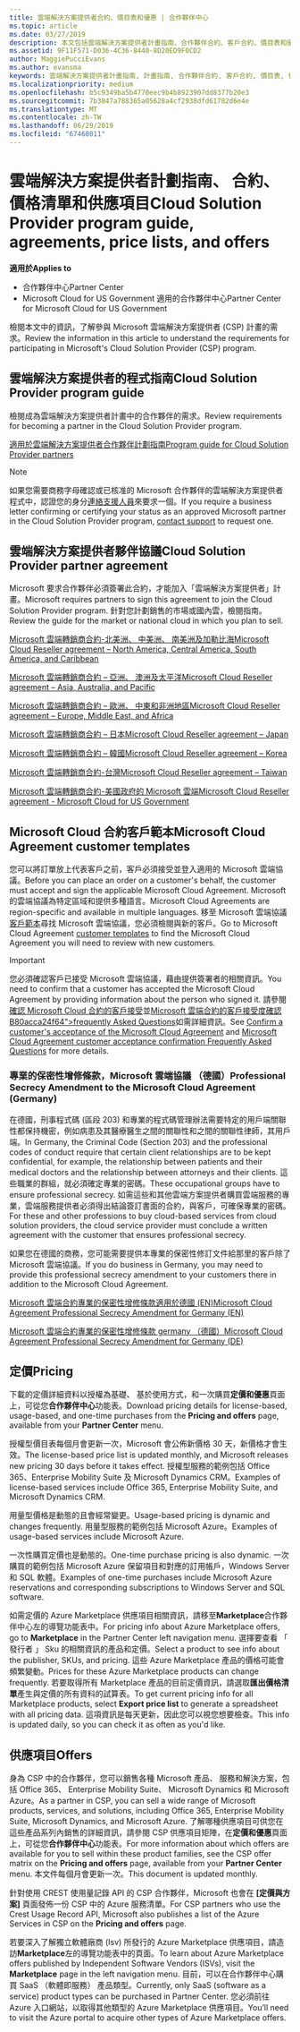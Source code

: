 ```yaml
---
title: 雲端解決方案提供者合約、價目表和優惠 | 合作夥伴中心
ms.topic: article
ms.date: 03/27/2019
description: 本文包括雲端解決方案提供者計畫指南、合作夥伴合約、客戶合約、價目表和優惠連結。
ms.assetid: 9F11F571-D036-4C36-8440-8D20ED9F0CD2
author: MaggiePucciEvans
ms.author: evansma
keywords: 雲端解決方案提供者計畫指南, 計畫指南, 合作夥伴合約, 客戶合約, 價目表, 優惠
ms.localizationpriority: medium
ms.openlocfilehash: b5c9349ba5b4770eec9b4b8923907dd8377b20e3
ms.sourcegitcommit: 7b3847a788365a05628a4cf2938dfd61782d6e4e
ms.translationtype: MT
ms.contentlocale: zh-TW
ms.lasthandoff: 06/29/2019
ms.locfileid: "67468011"
---
```

# <a name="cloud-solution-provider-program-guide-agreements-price-lists-and-offers"></a><span data-ttu-id="7035f-104">雲端解決方案提供者計劃指南、 合約、 價格清單和供應項目</span><span class="sxs-lookup"><span data-stu-id="7035f-104">Cloud Solution Provider program guide, agreements, price lists, and offers</span></span>

<span data-ttu-id="7035f-105">**適用於**</span><span class="sxs-lookup"><span data-stu-id="7035f-105">**Applies to**</span></span>

-  <span data-ttu-id="7035f-106">合作夥伴中心</span><span class="sxs-lookup"><span data-stu-id="7035f-106">Partner Center</span></span>
-  <span data-ttu-id="7035f-107">Microsoft Cloud for US Government 適用的合作夥伴中心</span><span class="sxs-lookup"><span data-stu-id="7035f-107">Partner Center for Microsoft Cloud for US Government</span></span>


<span data-ttu-id="7035f-108">檢閱本文中的資訊，了解參與 Microsoft 雲端解決方案提供者 (CSP) 計畫的需求。</span><span class="sxs-lookup"><span data-stu-id="7035f-108">Review the information in this article to understand the requirements for participating in Microsoft's Cloud Solution Provider (CSP) program.</span></span>

## <a name="cloud-solution-provider-program-guide"></a><span data-ttu-id="7035f-109">雲端解決方案提供者的程式指南</span><span class="sxs-lookup"><span data-stu-id="7035f-109">Cloud Solution Provider program guide</span></span>

<span data-ttu-id="7035f-110">檢閱成為雲端解決方案提供者計畫中的合作夥伴的需求。</span><span class="sxs-lookup"><span data-stu-id="7035f-110">Review requirements for becoming a partner in the Cloud Solution Provider program.</span></span>

[<span data-ttu-id="7035f-111">適用於雲端解決方案提供者合作夥伴計劃指南</span><span class="sxs-lookup"><span data-stu-id="7035f-111">Program guide for Cloud Solution Provider partners</span></span>](https://go.microsoft.com/fwlink/p/?LinkId=617100)

>[!Note]
><span data-ttu-id="7035f-112">如果您需要商務字母確認或已核准的 Microsoft 合作夥伴的雲端解決方案提供者程式中，認證您的身分[連絡支援人員](https://partner.microsoft.com/pcv/servicerequests/create)來要求一個。</span><span class="sxs-lookup"><span data-stu-id="7035f-112">If you require a business letter confirming or certifying your status as an approved Microsoft partner in the Cloud Solution Provider program, [contact support](https://partner.microsoft.com/pcv/servicerequests/create) to request one.</span></span>

## <a name="cloud-solution-provider-partner-agreement"></a><span data-ttu-id="7035f-113">雲端解決方案提供者夥伴協議</span><span class="sxs-lookup"><span data-stu-id="7035f-113">Cloud Solution Provider partner agreement</span></span>

<span data-ttu-id="7035f-114">Microsoft 要求合作夥伴必須簽署此合約，才能加入「雲端解決方案提供者」計畫。</span><span class="sxs-lookup"><span data-stu-id="7035f-114">Microsoft requires partners to sign this agreement to join the Cloud Solution Provider program.</span></span> <span data-ttu-id="7035f-115">針對您計劃銷售的市場或國內雲，檢閱指南。</span><span class="sxs-lookup"><span data-stu-id="7035f-115">Review the guide for the market or national cloud in which you plan to sell.</span></span>

[<span data-ttu-id="7035f-116">Microsoft 雲端轉銷商合約-北美洲、 中美洲、 南美洲及加勒比海</span><span class="sxs-lookup"><span data-stu-id="7035f-116">Microsoft Cloud Reseller agreement – North America, Central America, South America, and Caribbean</span></span>](https://query.prod.cms.rt.microsoft.com/cms/api/am/binary/RE3g7eT)

[<span data-ttu-id="7035f-117">Microsoft 雲端轉銷商合約 – 亞洲、 澳洲及太平洋</span><span class="sxs-lookup"><span data-stu-id="7035f-117">Microsoft Cloud Reseller agreement – Asia, Australia, and Pacific</span></span>](https://query.prod.cms.rt.microsoft.com/cms/api/am/binary/RE3g9Q5)

[<span data-ttu-id="7035f-118">Microsoft 雲端轉銷商合約 – 歐洲、 中東和非洲地區</span><span class="sxs-lookup"><span data-stu-id="7035f-118">Microsoft Cloud Reseller agreement – Europe, Middle East, and Africa</span></span>](https://query.prod.cms.rt.microsoft.com/cms/api/am/binary/RE3g9Q5)

[<span data-ttu-id="7035f-119">Microsoft 雲端轉銷商合約 – 日本</span><span class="sxs-lookup"><span data-stu-id="7035f-119">Microsoft Cloud Reseller agreement – Japan</span></span>](https://query.prod.cms.rt.microsoft.com/cms/api/am/binary/RE3gmQ9)

[<span data-ttu-id="7035f-120">Microsoft 雲端轉銷商合約 – 韓國</span><span class="sxs-lookup"><span data-stu-id="7035f-120">Microsoft Cloud Reseller agreement – Korea</span></span>](https://query.prod.cms.rt.microsoft.com/cms/api/am/binary/RE3gf2k)

[<span data-ttu-id="7035f-121">Microsoft 雲端轉銷商合約-台灣</span><span class="sxs-lookup"><span data-stu-id="7035f-121">Microsoft Cloud Reseller agreement – Taiwan</span></span>](https://query.prod.cms.rt.microsoft.com/cms/api/am/binary/RE3gmQ8)

[<span data-ttu-id="7035f-122">Microsoft 雲端轉銷商合約-美國政府的 Microsoft 雲端</span><span class="sxs-lookup"><span data-stu-id="7035f-122">Microsoft Cloud Reseller agreement - Microsoft Cloud for US Government</span></span>](https://query.prod.cms.rt.microsoft.com/cms/api/am/binary/RE3gcrx)

## <a name="microsoft-cloud-agreement-customer-templates"></a><span data-ttu-id="7035f-123">Microsoft Cloud 合約客戶範本</span><span class="sxs-lookup"><span data-stu-id="7035f-123">Microsoft Cloud Agreement customer templates</span></span>

<span data-ttu-id="7035f-124">您可以將訂單放上代表客戶之前，客戶必須接受並登入適用的 Microsoft 雲端協議。</span><span class="sxs-lookup"><span data-stu-id="7035f-124">Before you can place an order on a customer's behalf, the customer must accept and sign the applicable Microsoft Cloud Agreement.</span></span> <span data-ttu-id="7035f-125">Microsoft 的雲端協議為特定區域和提供多種語言。</span><span class="sxs-lookup"><span data-stu-id="7035f-125">Microsoft Cloud Agreements are region-specific and available in multiple languages.</span></span> <span data-ttu-id="7035f-126">移至 Microsoft 雲端協議[客戶範本](agreements.md)尋找 Microsoft 雲端協議，您必須檢閱與新的客戶。</span><span class="sxs-lookup"><span data-stu-id="7035f-126">Go to Microsoft Cloud Agreement [customer templates](agreements.md) to find the Microsoft Cloud Agreement you will need to review with new customers.</span></span>

>[!IMPORTANT]
><span data-ttu-id="7035f-127">您必須確認客戶已接受 Microsoft 雲端協議，藉由提供簽署者的相關資訊。</span><span class="sxs-lookup"><span data-stu-id="7035f-127">You need to confirm that a customer has accepted the Microsoft Cloud Agreement by providing information about the person who signed it.</span></span> <span data-ttu-id="7035f-128">請參閱[確認 Microsoft Cloud 合約的客戶接受](confirm-consent.md)並[Microsoft 雲端合約的客戶接受度確認 B80acca24f64"&gt;frequently Asked Questions](confirm-consent-faq.md)如需詳細資訊。</span><span class="sxs-lookup"><span data-stu-id="7035f-128">See [Confirm a customer's acceptance of the Microsoft Cloud Agreement](confirm-consent.md) and [Microsoft Cloud Agreement customer acceptance confirmation Frequently Asked Questions](confirm-consent-faq.md) for more details.</span></span>

### <a name="professional-secrecy-amendment-to-the-microsoft-cloud-agreement-germany"></a><span data-ttu-id="7035f-129">專業的保密性增修條款，Microsoft 雲端協議 （德國）</span><span class="sxs-lookup"><span data-stu-id="7035f-129">Professional Secrecy Amendment to the Microsoft Cloud Agreement (Germany)</span></span>

<span data-ttu-id="7035f-130">在德國，刑事程式碼 (區段 203) 和專業的程式碼管理辦法需要特定的用戶端關聯性都保持機密，例如病患及其醫療醫生之間的關聯性和之間的關聯性律師，其用戶端。</span><span class="sxs-lookup"><span data-stu-id="7035f-130">In Germany, the Criminal Code (Section 203) and the professional codes of conduct require that certain client relationships are to be kept confidential, for example, the relationship between patients and their medical doctors and the relationship between attorneys and their clients.</span></span> <span data-ttu-id="7035f-131">這些職業的群組，就必須確定專業的密碼。</span><span class="sxs-lookup"><span data-stu-id="7035f-131">These occupational groups have to ensure professional secrecy.</span></span> <span data-ttu-id="7035f-132">如需這些和其他雲端方案提供者購買雲端服務的專業，雲端服務提供者必須得出結論簽訂書面的合約，與客戶，可確保專業的密碼。</span><span class="sxs-lookup"><span data-stu-id="7035f-132">For these and other professions to buy cloud-based services from cloud solution providers, the cloud service provider must conclude a written agreement with the customer that ensures professional secrecy.</span></span>

<span data-ttu-id="7035f-133">如果您在德國的商務，您可能需要提供本專業的保密性修訂文件給那里的客戶除了 Microsoft 雲端協議。</span><span class="sxs-lookup"><span data-stu-id="7035f-133">If you do business in Germany, you may need to provide this professional secrecy amendment to your customers there in addition to the Microsoft Cloud Agreement.</span></span>

[<span data-ttu-id="7035f-134">Microsoft 雲端合約專業的保密性增修條款適用於德國 (EN)</span><span class="sxs-lookup"><span data-stu-id="7035f-134">Microsoft Cloud Agreement Professional Secrecy Amendment for Germany (EN)</span></span>](https://go.microsoft.com/fwlink/?linkid=2030827&clcid=0x409)

[<span data-ttu-id="7035f-135">Microsoft 雲端合約專業的保密性增修條款 germany （德國）</span><span class="sxs-lookup"><span data-stu-id="7035f-135">Microsoft Cloud Agreement Professional Secrecy Amendment for Germany (DE)</span></span>](https://go.microsoft.com/fwlink/?linkid=2030827&clcid=0x407)

## <a name="pricing"></a><span data-ttu-id="7035f-136">定價</span><span class="sxs-lookup"><span data-stu-id="7035f-136">Pricing</span></span>

<span data-ttu-id="7035f-137">下載的定價詳細資料以授權為基礎、 基於使用方式，和一次購買**定價和優惠**頁面上，可從您**合作夥伴中心**功能表。</span><span class="sxs-lookup"><span data-stu-id="7035f-137">Download pricing details for license-based, usage-based, and one-time purchases from the **Pricing and offers** page, available from your **Partner Center** menu.</span></span>

<span data-ttu-id="7035f-138">授權型價目表每個月會更新一次，Microsoft 會公佈新價格 30 天，新價格才會生效。</span><span class="sxs-lookup"><span data-stu-id="7035f-138">The license-based price list is updated monthly, and Microsoft releases new pricing 30 days before it takes effect.</span></span> <span data-ttu-id="7035f-139">授權型服務的範例包括 Office 365、Enterprise Mobility Suite 及 Microsoft Dynamics CRM。</span><span class="sxs-lookup"><span data-stu-id="7035f-139">Examples of license-based services include Office 365, Enterprise Mobility Suite, and Microsoft Dynamics CRM.</span></span> 

<span data-ttu-id="7035f-140">用量型價格是動態的且會經常變更。</span><span class="sxs-lookup"><span data-stu-id="7035f-140">Usage-based pricing is dynamic and changes frequently.</span></span> <span data-ttu-id="7035f-141">用量型服務的範例包括 Microsoft Azure。</span><span class="sxs-lookup"><span data-stu-id="7035f-141">Examples of usage-based services include Microsoft Azure.</span></span>

<span data-ttu-id="7035f-142">一次性購買定價也是動態的。</span><span class="sxs-lookup"><span data-stu-id="7035f-142">One-time purchase pricing is also dynamic.</span></span> <span data-ttu-id="7035f-143">一次購買的範例包括 Microsoft Azure 保留項目和對應的訂用帳戶，Windows Server 和 SQL 軟體。</span><span class="sxs-lookup"><span data-stu-id="7035f-143">Examples of one-time purchases include Microsoft Azure reservations and corresponding subscriptions to Windows Server and SQL software.</span></span>

<span data-ttu-id="7035f-144">如需定價的 Azure Marketplace 供應項目相關資訊，請移至**Marketplace**合作夥伴中心左的導覽功能表中。</span><span class="sxs-lookup"><span data-stu-id="7035f-144">For pricing info about Azure Marketplace offers, go to **Marketplace** in the Partner Center left navigation menu.</span></span> <span data-ttu-id="7035f-145">選擇要查看 「 發行者 」 Sku 的相關資訊的產品和定價。</span><span class="sxs-lookup"><span data-stu-id="7035f-145">Select a product to see info about the publisher, SKUs, and pricing.</span></span> <span data-ttu-id="7035f-146">這些 Azure Marketplace 產品的價格可能會頻繁變動。</span><span class="sxs-lookup"><span data-stu-id="7035f-146">Prices for these Azure Marketplace products can change frequently.</span></span> <span data-ttu-id="7035f-147">若要取得所有 Marketplace 產品的目前定價資訊，請選取**匯出價格清單**產生與定價的所有資料的試算表。</span><span class="sxs-lookup"><span data-stu-id="7035f-147">To get current pricing info for all Marketplace products, select **Export price list** to generate a spreadsheet with all pricing data.</span></span> <span data-ttu-id="7035f-148">這項資訊是每天更新，因此您可以視您想要檢查。</span><span class="sxs-lookup"><span data-stu-id="7035f-148">This info is updated daily, so you can check it as often as you'd like.</span></span>

## <a name="offers"></a><span data-ttu-id="7035f-149">供應項目</span><span class="sxs-lookup"><span data-stu-id="7035f-149">Offers</span></span>

<span data-ttu-id="7035f-150">身為 CSP 中的合作夥伴，您可以銷售各種 Microsoft 產品、 服務和解決方案，包括 Office 365、 Enterprise Mobility Suite、 Microsoft Dynamics 和 Microsoft Azure。</span><span class="sxs-lookup"><span data-stu-id="7035f-150">As a partner in CSP, you can sell a wide range of Microsoft products, services, and solutions, including Office 365, Enterprise Mobility Suite, Microsoft Dynamics, and Microsoft Azure.</span></span> <span data-ttu-id="7035f-151">了解哪種供應項目可供您在這些產品系列內銷售的詳細資訊，請參閱 CSP 供應項目矩陣，在**定價和優惠**頁面上，可從您**合作夥伴中心**功能表。</span><span class="sxs-lookup"><span data-stu-id="7035f-151">For more information about which offers are available for you to sell within these product families, see the CSP offer matrix on the **Pricing and offers** page, available from your **Partner Center** menu.</span></span> <span data-ttu-id="7035f-152">本文件每個月會更新一次。</span><span class="sxs-lookup"><span data-stu-id="7035f-152">This document is updated monthly.</span></span>

<span data-ttu-id="7035f-153">針對使用 CREST 使用量記錄 API 的 CSP 合作夥伴，Microsoft 也會在 **\[定價與方案\]** 頁面發佈一份 CSP 中的 Azure 服務清單。</span><span class="sxs-lookup"><span data-stu-id="7035f-153">For CSP partners who use the Crest Usage Record API, Microsoft also publishes a list of the Azure Services in CSP on the **Pricing and offers** page.</span></span>

<span data-ttu-id="7035f-154">若要深入了解獨立軟體廠商 (Isv) 所發行的 Azure Marketplace 供應項目，請造訪**Marketplace**左的導覽功能表中的頁面。</span><span class="sxs-lookup"><span data-stu-id="7035f-154">To learn about Azure Marketplace offers published by Independent Software Vendors  (ISVs), visit the **Marketplace** page in the left navigation menu.</span></span> <span data-ttu-id="7035f-155">目前，可以在合作夥伴中心購買 SaaS （軟體即服務） 產品類型。</span><span class="sxs-lookup"><span data-stu-id="7035f-155">Currently, only SaaS (software as a service) product types can be purchased in Partner Center.</span></span> <span data-ttu-id="7035f-156">您必須前往 Azure 入口網站，以取得其他類型的 Azure Marketplace 供應項目。</span><span class="sxs-lookup"><span data-stu-id="7035f-156">You’ll need to visit the Azure portal to acquire other types of Azure Marketplace offers.</span></span>
